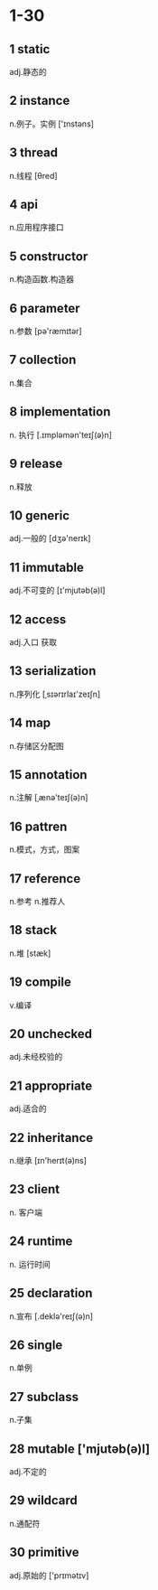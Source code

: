 # 1-30

## 1 static

adj.静态的

## 2 instance

n.例子。实例 ['ɪnstəns]

## 3 thread

n.线程 [θred]

## 4 api

n.应用程序接口

## 5 constructor

n.构造函数.构造器

## 6 parameter

n.参数 [pə'ræmɪtər]

## 7 collection

n.集合

## 8 implementation

n. 执行 [.ɪmpləmən'teɪʃ(ə)n]

## 9 release

n.释放

## 10 generic

adj.一般的 [dʒə'nerɪk]

## 11 immutable

adj.不可变的 [ɪ'mjutəb(ə)l]

## 12 access

adj.入口 获取

## 13 serialization  

n.序列化 [ˌsɪərɪrlaɪ'zeɪʃn]

## 14 map

n.存储区分配图

## 15 annotation

n.注解 [ˌænə'teɪʃ(ə)n]

## 16 pattren

n.模式，方式，图案

## 17 reference

n.参考 n.推荐人

## 18 stack

n.堆 [stæk]

## 19 compile

v.编译

## 20 unchecked

adj.未经校验的

## 21 appropriate

adj.适合的

## 22 inheritance

n.继承  [ɪn'herɪt(ə)ns]

## 23 client

n. 客户端

## 24 runtime

n. 运行时间

## 25 declaration

n.宣布 [.deklə'reɪʃ(ə)n]

## 26 single

n.单例

## 27 subclass

n.子集

## 28 mutable ['mjutəb(ə)l]

adj.不定的

## 29 wildcard

n.通配符

## 30 primitive

adj.原始的 ['prɪmətɪv]